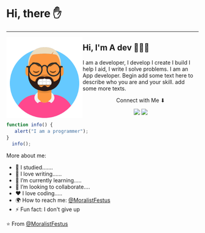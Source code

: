 # Hi, there ✋
<hr>
<img align="left" src="https://github.com/MoralistFestus/awesome-README-templates/blob/master/e-profile/avataaars.png" alt="I am a developer" width="200">

## Hi, I'm A dev 👋🏾‍💻

I am a developer, I develop I create I build I help I aid, I write I solve problems. I am an App developer. Begin add some text here to describe who you are and your skill. add some more texts.
<p align="center">Connect with Me ⬇</p>
<p align="center">
<a href= "https://dev.to"><img src="https://img.icons8.com/windows/32/000000/dev.png"/></a>
<a href= "https://twitter.com/"><img src="https://img.icons8.com/material-outlined/30/000000/twitter.png"/></a>
</p>

```javascript
function info() {
   alert("I am a programmer");
}
  info();
```
More about me:

- 📙 I studied.......
- 📝 I love writing......
- 🌱 I’m currently learning..... 
- 👯 I’m looking to collaborate....
- ♥  I love coding.....
- 🌍 How to reach me: [@MoralistFestus](https://github.com/MoralistFestus) 
- ⚡ Fun fact: I don't give up 

<!-- End of Readme -->
⭐️ From [@MoralistFestus](https://github.com/MoralistFestus)
